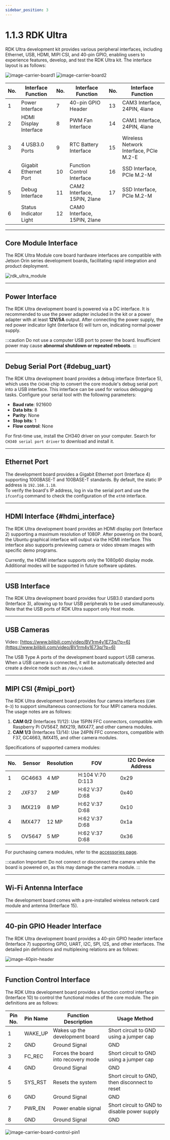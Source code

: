 ```yaml
---
sidebar_position: 3
---
```


# 1.1.3 RDK Ultra

RDK Ultra development kit provides various peripheral interfaces, including Ethernet, USB, HDMI, MIPI CSI, and 40-pin GPIO, enabling users to experience features, develop, and test the RDK Ultra kit. The interface layout is as follows:

![image-carrier-board1](../../../../../../static/img/01_Quick_start/image/hardware_interface/image-rdk-ultra-interface1.jpg)
![image-carrier-board2](../../../../../../static/img/01_Quick_start/image/hardware_interface/image-rdk-ultra-interface2.jpg)

| No.  | Interface Function       | No.  | Interface Function        | No.  | Interface Function          |
| ---- | ------------------------ | ---- | ------------------------- | ---- | --------------------------- |
| 1    | Power Interface          | 7    | 40-pin GPIO Header        | 13   | CAM3 Interface, 24PIN, 4lane |
| 2    | HDMI Display Interface   | 8    | PWM Fan Interface         | 14   | CAM1 Interface, 24PIN, 4lane |
| 3    | 4 USB3.0 Ports           | 9    | RTC Battery Interface     | 15   | Wireless Network Interface, PCIe M.2-E |
| 4    | Gigabit Ethernet Port    | 10   | Function Control Interface | 16   | SSD Interface, PCIe M.2-M    |
| 5    | Debug Interface          | 11   | CAM2 Interface, 15PIN, 2lane | 17 | SSD Interface, PCIe M.2-M    |
| 6    | Status Indicator Light   | 12   | CAM0 Interface, 15PIN, 2lane |     |                             |

---

## Core Module Interface

The RDK Ultra Module core board hardware interfaces are compatible with Jetson Orin series development boards, facilitating rapid integration and product deployment.

![rdk_ultra_module](../../../../../../static/img/01_Quick_start/image/hardware_interface/rdk_ultra_module.png)

---

## Power Interface

The RDK Ultra development board is powered via a DC interface. It is recommended to use the power adapter included in the kit or a power adapter with at least **12V/5A** output. After connecting the power supply, the red power indicator light (Interface 6) will turn on, indicating normal power supply.

:::caution
Do not use a computer USB port to power the board. Insufficient power may cause **abnormal shutdown or repeated reboots**.
:::

---

## Debug Serial Port {#debug_uart}

The RDK Ultra development board provides a debug interface (Interface 5), which uses the `CH340` chip to convert the core module's debug serial port into a USB interface. This interface can be used for various debugging tasks. Configure your serial tool with the following parameters:

- **Baud rate**: 921600  
- **Data bits**: 8  
- **Parity**: None  
- **Stop bits**: 1  
- **Flow control**: None  

For first-time use, install the CH340 driver on your computer. Search for `CH340 serial port driver` to download and install it.

---

## Ethernet Port

The development board provides a Gigabit Ethernet port (Interface 4) supporting 1000BASE-T and 100BASE-T standards. By default, the static IP address is `192.168.1.10`.  
To verify the board's IP address, log in via the serial port and use the `ifconfig` command to check the configuration of the `eth0` interface.

---

## HDMI Interface {#hdmi_interface}

The RDK Ultra development board provides an HDMI display port (Interface 2) supporting a maximum resolution of 1080P. After powering on the board, the Ubuntu graphical interface will output via the HDMI interface. This interface also supports previewing camera or video stream images with specific demo programs.

Currently, the HDMI interface supports only the 1080p60 display mode. Additional modes will be supported in future software updates.

---

## USB Interface

The RDK Ultra development board provides four USB3.0 standard ports (Interface 3), allowing up to four USB peripherals to be used simultaneously. Note that the USB ports of RDK Ultra support only Host mode.

---

## USB Cameras

Video: [https://www.bilibili.com/video/BV1rm4y1E73q/?p=6](https://www.bilibili.com/video/BV1rm4y1E73q/?p=6)

The USB Type A ports of the development board support USB cameras. When a USB camera is connected, it will be automatically detected and create a device node such as `/dev/video8`.

---

## MIPI CSI {#mipi_port}

The RDK Ultra development board provides four camera interfaces (`CAM 0~3`) to support simultaneous connections for four MIPI camera modules. The usage notes are as follows:

1. **CAM 0/2** (Interfaces 11/12): Use 15PIN FFC connectors, compatible with Raspberry Pi OV5647, IMX219, IMX477, and other camera modules.  
2. **CAM 1/3** (Interfaces 13/14): Use 24PIN FFC connectors, compatible with F37, GC4663, IMX415, and other camera modules.

Specifications of supported camera modules:

| No.  | Sensor  | Resolution | FOV              | I2C Device Address |
| ---- | ------- | ---------- | ---------------- | ------------------ |
| 1    | GC4663  | 4 MP       | H:104 V:70 D:113 | 0x29               |
| 2    | JXF37   | 2 MP       | H:62  V:37 D:68  | 0x40               |
| 3    | IMX219  | 8 MP       | H:62  V:37 D:68  | 0x10               |
| 4    | IMX477  | 12 MP      | H:62  V:37 D:68  | 0x1a               |
| 5    | OV5647  | 5 MP       | H:62  V:37 D:68  | 0x36               |

For purchasing camera modules, refer to the [accessories page](../../07_Advanced_development/01_hardware_development/rdk_x3/accessory.md).

:::caution
Important: Do not connect or disconnect the camera while the board is powered on, as this may damage the camera module.
:::

---

## Wi-Fi Antenna Interface

The development board comes with a pre-installed wireless network card module and antenna (Interface 15).

---

## 40-pin GPIO Header Interface

The RDK Ultra development board provides a 40-pin GPIO header interface (Interface 7) supporting GPIO, UART, I2C, SPI, I2S, and other interfaces. The detailed pin definitions and multiplexing relations are as follows:

![image-40pin-header](../../../../../../static/img/01_Quick_start/image/hardware_interface/image-interface-40pin.jpg)

---

## Function Control Interface

The RDK Ultra development board provides a function control interface (Interface 10) to control the functional modes of the core module. The pin definitions are as follows:

| Pin No. | Pin Name | Function Description          | Usage Method                           |
| ------- | -------- | ---------------------------- | -------------------------------------- |
| 1       | WAKE_UP  | Wakes up the development board | Short circuit to GND using a jumper cap |
| 2       | GND      | Ground Signal                | GND                                    |
| 3       | FC_REC   | Forces the board into recovery mode | Short circuit to GND using a jumper cap |
| 4       | GND      | Ground Signal                | GND                                    |
| 5       | SYS_RST  | Resets the system            | Short circuit to GND, then disconnect to reset |
| 6       | GND      | Ground Signal                | GND                                    |
| 7       | PWR_EN   | Power enable signal          | Short circuit to GND to disable power supply |
| 8       | GND      | Ground Signal                | GND                                    |

![image-carrier-board-control-pin1](../../../../../../static/img/01_Quick_start/image/hardware_interface/image-rdk-ultra-interface-control.jpg)
